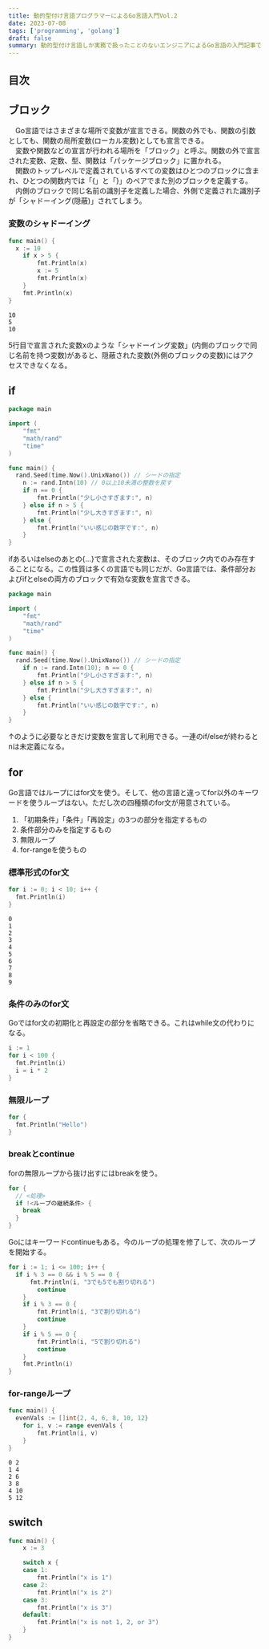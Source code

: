 ```yaml
---
title: 動的型付け言語プログラマーによるGo言語入門Vol.2
date: 2023-07-08
tags: ['programming', 'golang']
draft: false
summary: 動的型付け言語しか実務で扱ったことのないエンジニアによるGo言語の入門記事です
---
```


## 目次
<TOCInline toc={props.toc} exclude="目次" toHeading={3} />

## ブロック
　Go言語ではさまざまな場所で変数が宣言できる。関数の外でも、関数の引数としても、関数の局所変数(ローカル変数)としても宣言できる。  
　変数や関数などの宣言が行われる場所を「ブロック」と呼ぶ。関数の外で宣言された変数、定数、型、関数は「パッケージブロック」に置かれる。  
　関数のトップレベルで定義されているすべての変数はひとつのブロックに含まれ、ひとつの関数内では「\{」と「\}」のペアでまた別のブロックを定義する。  
　内側のブロックで同じ名前の識別子を定義した場合、外側で定義された識別子が「シャドーイング(隠蔽)」されてしまう。

### 変数のシャドーイング

```go
func main() {
  x := 10
	if x > 5 {
		fmt.Println(x)
		x := 5
		fmt.Println(x)
	}
	fmt.Println(x)
}
```

```bash:実行結果
10
5
10
```

5行目で宣言された変数xのような「シャドーイング変数」(内側のブロックで同じ名前を持つ変数)があると、隠蔽された変数(外側のブロックの変数)にはアクセスできなくなる。

## if

```go
package main

import (
	"fmt"
	"math/rand"
	"time"
)

func main() {
  rand.Seed(time.Now().UnixNano()) // シードの指定
	n := rand.Intn(10) // 0以上10未満の整数を戻す
	if n == 0 {
		fmt.Println("少し小さすぎます:", n)
	} else if n > 5 {
		fmt.Println("少し大きすぎます:", n)
	} else {
		fmt.Println("いい感じの数字です:", n)
	}
}
```

ifあるいはelseのあとの\{...\}で宣言された変数は、そのブロック内でのみ存在することになる。この性質は多くの言語でも同じだが、Go言語では、条件部分およびifとelseの両方のブロックで有効な変数を宣言できる。

```go
package main

import (
	"fmt"
	"math/rand"
	"time"
)

func main() {
  rand.Seed(time.Now().UnixNano()) // シードの指定
	if n := rand.Intn(10); n == 0 {
		fmt.Println("少し小さすぎます:", n)
	} else if n > 5 {
		fmt.Println("少し大きすぎます:", n)
	} else {
		fmt.Println("いい感じの数字です:", n)
	}
}
```
↑のように必要なときだけ変数を宣言して利用できる。一連のif/elseが終わるとnは未定義になる。

## for
Go言語ではループにはfor文を使う。そして、他の言語と違ってfor以外のキーワードを使うループはない。ただし次の四種類のfor文が用意されている。
1. 「初期条件」「条件」「再設定」の3つの部分を指定するもの
2. 条件部分のみを指定するもの
3. 無限ループ
4. for-rangeを使うもの

### 標準形式のfor文

```go
for i := 0; i < 10; i++ {
  fmt.Println(i)
}
```

```bash:実行結果
0
1
2
3
4
5
6
7
8
9
```

### 条件のみのfor文
Goではfor文の初期化と再設定の部分を省略できる。これはwhile文の代わりになる。

```go
i := 1
for i < 100 {
  fmt.Println(i)
  i = i * 2
}
```

### 無限ループ

```go
for {
  fmt.Println("Hello")
}
```

### breakとcontinue
forの無限ループから抜け出すにはbreakを使う。

```go
for {
  // <処理>
  if !<ループの継続条件> {
    break
  }
}
```

Goにはキーワードcontinueもある。今のループの処理を修了して、次のループを開始する。

```go
for i := 1; i <= 100; i++ {
  if i % 3 == 0 && i % 5 == 0 {
	  fmt.Println(i, "3でも5でも割り切れる")
		continue
	}
	if i % 3 == 0 {
		fmt.Println(i, "3で割り切れる")
		continue
	}
	if i % 5 == 0 {
		fmt.Println(i, "5で割り切れる")
		continue
	}
	fmt.Println(i)
}
```

### for-rangeループ

```go
func main() {
  evenVals := []int{2, 4, 6, 8, 10, 12}
	for i, v := range evenVals {
		fmt.Println(i, v)
	}
}
```

```bash:実行結果
0 2
1 4
2 6
3 8
4 10
5 12
```

## switch

```go
func main() {
    x := 3

    switch x {
    case 1:
        fmt.Println("x is 1")
    case 2:
        fmt.Println("x is 2")
    case 3:
        fmt.Println("x is 3")
    default:
        fmt.Println("x is not 1, 2, or 3")
    }
}
```


